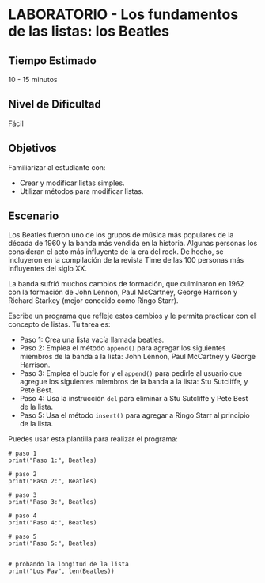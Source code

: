# LABORATORIO - Los fundamentos de las listas: los Beatles

## Tiempo Estimado

10 - 15 minutos

## Nivel de Dificultad

Fácil

## Objetivos

Familiarizar al estudiante con:

* Crear y modificar listas simples.
* Utilizar métodos para modificar listas.

## Escenario

Los Beatles fueron uno de los grupos de música más populares de la década de 1960 y la banda más vendida en la historia. Algunas personas los consideran el acto más influyente de la era del rock. De hecho, se incluyeron en la compilación de la revista Time de las 100 personas más influyentes del siglo XX.

La banda sufrió muchos cambios de formación, que culminaron en 1962 con la formación de John Lennon, Paul McCartney, George Harrison y Richard Starkey (mejor conocido como Ringo Starr).

Escribe un programa que refleje estos cambios y le permita practicar con el concepto de listas. Tu tarea es:

* Paso 1: Crea una lista vacía llamada beatles.
* Paso 2: Emplea el método `append()` para agregar los siguientes miembros de la banda a la lista: John Lennon, Paul McCartney y George Harrison.
* Paso 3: Emplea el bucle for y el `append()` para pedirle al usuario que agregue los siguientes miembros de la banda a la lista: Stu Sutcliffe, y Pete Best.
* Paso 4: Usa la instrucción `del` para eliminar a Stu Sutcliffe y Pete Best de la lista.
* Paso 5: Usa el método `insert()` para agregar a Ringo Starr al principio de la lista.

Puedes usar esta plantilla para realizar el programa:

```
# paso 1
print("Paso 1:", Beatles)

# paso 2
print("Paso 2:", Beatles)

# paso 3
print("Paso 3:", Beatles)

# paso 4
print("Paso 4:", Beatles)

# paso 5
print("Paso 5:", Beatles)


# probando la longitud de la lista
print("Los Fav", len(Beatles))
```

